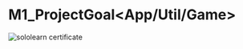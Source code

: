 # M1_ProjectGoal<App/Util/Game>
![sololearn certificate](https://user-images.githubusercontent.com/98863755/152676268-68872e2e-0486-40a2-b78d-c8c0dfbb8ef6.jpg)
